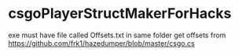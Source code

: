 # csgoPlayerStructMakerForHacks


exe must have file called Offsets.txt in same folder get offsets from https://github.com/frk1/hazedumper/blob/master/csgo.cs
